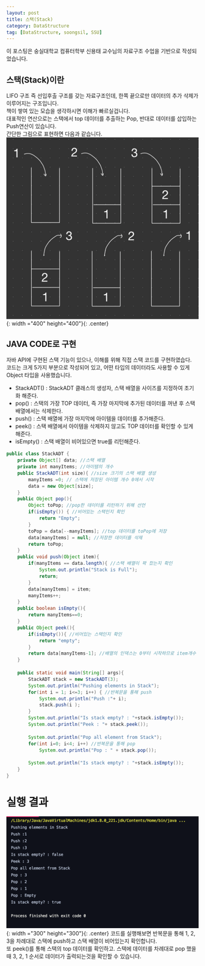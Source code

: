 ```yaml
---
layout: post
title: 스택(Stack)
category: DataStructure
tag: [DataStructure, soongsil, SSU]
---
```


이 포스팅은 숭실대학교 컴퓨터학부 신용태 교수님의 자료구조 수업을 기반으로 작성되었습니다.

## 스택(Stack)이란  
LIFO 구조 즉 선입후출 구조를 갖는 자료구조인데, 한쪽 끝으로만 데이터의 추가 삭제가 이루어지는 구조입니다.<br>
책이 쌓여 있는 모습을 생각하시면 이해가 빠르실겁니다.<br>
대표적인 연산으로는 스택에서 top 데이터를 추출하는 Pop, 반대로 데이터를 삽입하는 Push연산이 있습니다.<br>
간단한 그림으로 표현하면 다음과 같습니다.
![stack](/public/img/stack_img_1.jpeg){: width ="400" height="400"}{: .center}

## JAVA CODE로 구현
자바 API에 구현된 스택 기능이 있으나, 이해를 위해 직접 스택 코드를 구현하였습다.<br>
코드는 크게 5가지 부분으로 작성되어 있고, 어떤 타입의 데이터라도 사용할 수 있게 Object 타입을 사용했습니다.<br>
* StackADT()  :  StackADT 클래스의 생성자, 스택 배열을 사이즈를 지정하여 초기화 해준다.
* pop()  :  스택의 가장 TOP 데이터, 즉 가장 마지막에 추가된 데이터를 꺼낸 후 스택 배열에서는 삭제한다.
* push()  :  스택 배열에 가장 마지막에 아이템을 데이터를 추가해준다.
* peek()  :  스택 배열에서 아이템을 삭제하지 않고도 TOP 데이터를 확인할 수 있게 해준다.
* isEmpty()  :  스택 배열이 비어있으면 true를 리턴해준다.


```java
public class StackADT {
    private Object[] data; //스택 배열
    private int manyItems; //아이템의 개수
    public StackADT(int size){ //size 크기의 스택 배열 생성
        manyItems =0; // 스택에 저장된 아이템 개수 0에서 시작
        data = new Object[size];
    }
    public Object pop(){
        Object toPop; //pop한 데이터를 리턴하기 위해 선언
        if(isEmpty()) { //비어있는 스택인지 확인
            return "Empty";
        }
        toPop = data[--manyItems]; //top 데이터를 toPop에 저장
        data[manyItems] = null; //저장한 데이터를 삭제
        return toPop;
    }
    public void push(Object item){
        if(manyItems == data.length){ //스택 배열이 꽉 찼는지 확인
            System.out.println("Stack is Full");
            return;
        }
        data[manyItems] = item;
        manyItems++;
    }
    public boolean isEmpty(){
        return manyItems==0;
    }
    public Object peek(){
        if(isEmpty()){ //비어있는 스택인지 확인
            return "empty";
        }
        return data[manyItems-1]; //배열의 인덱스는 0부터 시작하므로 item개수 -1을 해준다.
    }

    public static void main(String[] args){
        StackADT stack = new StackADT(3);
        System.out.println("Pushing elements in Stack");
        for(int i = 1; i<=3; i++) { //반복문을 통해 push
            System.out.println("Push :"+ i);
            stack.push(i );
        }
        System.out.println("Is stack empty? : "+stack.isEmpty());
        System.out.println("Peek : "+ stack.peek());

        System.out.println("Pop all element from Stack");
        for(int i=0; i<4; i++) //반복문을 통해 pop
            System.out.println("Pop : " + stack.pop());

        System.out.println("Is stack empty? : "+stack.isEmpty());
    }
}
```
# 실행 결과
![stack](/public/img/stack_img_2.png){: width ="300" height="300"}{: .center}
코드를 실행해보면 반복문을 통해 1, 2, 3을 차례대로 스택에 push하고 스택 배열이 비어있는지 확인합니다.<br>
또 peek()를 통해 스택의 top 데이터를 확인하고. 스택에 데이터를 차례대로 pop 했을때 3, 2, 1 순서로 데이터가 출력되는것을 확인할 수 있습니다.
